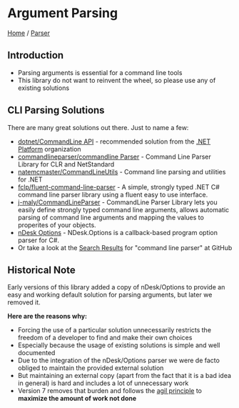 # Argument Parsing

[Home](../README.md) / [Parser](./README.md)

## Introduction

- Parsing arguments is essential for a command line tools 
- This library do not want to reinvent the wheel, so please use any of existing solutions

## CLI Parsing Solutions

There are many great solutions out there. Just to name a few:

- [dotnet/CommandLine API](https://github.com/dotnet/command-line-api) - recommended solution from the [.NET Platform](https://github.com/dotnet) organization 
- [commandlineparser/commandline Parser](https://github.com/commandlineparser/commandline)  - Command Line Parser Library for CLR and NetStandard
- [natemcmaster/CommandLineUtils](https://github.com/natemcmaster/CommandLineUtils) - Command line parsing and utilities for .NET
- [fclp/fluent-command-line-parser](https://github.com/fclp/fluent-command-line-parser) - A simple, strongly typed .NET C# command line parser library using a fluent easy to use interface.
- [j-maly/CommandLineParser](https://github.com/j-maly/CommandLineParser) - CommandLine Parser Library lets you easily define strongly typed command line arguments, allows automatic parsing of command line arguments and mapping the values to properites of your objects.
- [nDesk Options](http://www.ndesk.org/Options) - NDesk.Options is a callback-based program option parser for C#.
- Or take a look at the [Search Results](https://github.com/search?l=C%23&q=command+line+parser&type=Repositories) for "command line parser" at GitHub

## Historical Note

Early versions of this library added a copy of nDesk/Options to provide an easy and working default solution for parsing arguments, but later we removed it.

**Here are the reasons why:**

- Forcing the use of a particular solution unnecessarily restricts the freedom of a developer to find and make their own choices
- Especially because the usage of existing solutions is simple and well documented
- Due to the integration of the nDesk/Options parser we were de facto obliged to maintain the provided external solution
- But maintaining an external copy (apart from the fact that it is a bad idea in general) is hard and includes a lot of unnecessary work
- Version 7 removes that burden and follows the [agil principle](https://agilemanifesto.org/iso/en/principles.html) to **maximize the amount of work not done**

